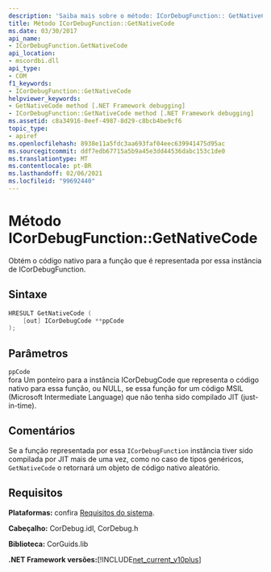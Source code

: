 ```yaml
---
description: 'Saiba mais sobre o método: ICorDebugFunction:: GetNativeCode'
title: Método ICorDebugFunction::GetNativeCode
ms.date: 03/30/2017
api_name:
- ICorDebugFunction.GetNativeCode
api_location:
- mscordbi.dll
api_type:
- COM
f1_keywords:
- ICorDebugFunction::GetNativeCode
helpviewer_keywords:
- GetNativeCode method [.NET Framework debugging]
- ICorDebugFunction::GetNativeCode method [.NET Framework debugging]
ms.assetid: c8a34916-0eef-4987-8d29-c8bcb4be9cf6
topic_type:
- apiref
ms.openlocfilehash: 8938e11a5fdc3aa693faf04eec639941475d95ac
ms.sourcegitcommit: ddf7edb67715a5b9a45e3dd44536dabc153c1de0
ms.translationtype: MT
ms.contentlocale: pt-BR
ms.lasthandoff: 02/06/2021
ms.locfileid: "99692440"
---
```

# <a name="icordebugfunctiongetnativecode-method"></a>Método ICorDebugFunction::GetNativeCode

Obtém o código nativo para a função que é representada por essa instância de ICorDebugFunction.  
  
## <a name="syntax"></a>Sintaxe  
  
```cpp  
HRESULT GetNativeCode (  
    [out] ICorDebugCode **ppCode  
);  
```  
  
## <a name="parameters"></a>Parâmetros  

 `ppCode`  
 fora Um ponteiro para a instância ICorDebugCode que representa o código nativo para essa função, ou NULL, se essa função for um código MSIL (Microsoft Intermediate Language) que não tenha sido compilado JIT (just-in-time).  
  
## <a name="remarks"></a>Comentários  

 Se a função representada por essa `ICorDebugFunction` instância tiver sido compilada por JIT mais de uma vez, como no caso de tipos genéricos, `GetNativeCode` o retornará um objeto de código nativo aleatório.  
  
## <a name="requirements"></a>Requisitos  

 **Plataformas:** confira [Requisitos do sistema](../../get-started/system-requirements.md).  
  
 **Cabeçalho:** CorDebug.idl, CorDebug.h  
  
 **Biblioteca:** CorGuids.lib  
  
 **.NET Framework versões:**[!INCLUDE[net_current_v10plus](../../../../includes/net-current-v10plus-md.md)]
